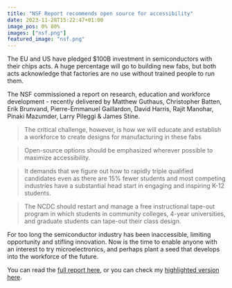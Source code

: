 ```yaml
---
title: "NSF Report recommends open source for accessibility"
date: 2023-11-28T15:22:47+01:00
image_pos: 0% 80%
images: ["nsf.png"]
featured_image: "nsf.png"
---
```


The EU and US have pledged $100B investment in semiconductors with their chips acts. A huge percentage will go to building new fabs, but both acts acknowledge that factories are no use without trained people to run them.

The NSF commissioned a report on research, education and workforce development - recently delivered by Matthew Guthaus, Christopher Batten, Erik Brunvand, Pierre-Emmanuel Gaillardon, David Harris, Rajit Manohar, Pinaki Mazumder, Larry Pileggi & James Stine.

> The critical challenge, however, is how we will educate and establish a
workforce to create designs for manufacturing in these fabs

> Open-source options should be emphasized wherever possible to maximize accessibility.

> It demands that we figure out how to rapidly triple qualified candidates even
as there are 15% fewer students and most competing industries have a substantial head start in
engaging and inspiring K-12 students.

> The NCDC should restart and manage a free instructional tape-out program in which students in
community colleges, 4-year universities, and graduate students can tape-out their class design.

For too long the semiconductor industry has been inaccessible, limiting opportunity and stifling innovation. Now is the time to enable anyone with an interest to try microelectronics, and perhaps plant a seed that develops into the workforce of the future.

You can read the [full report here](https://nsf-ic-education.com/), or you can check my [highlighted version here](/2311.02055-highlights.pdf).
